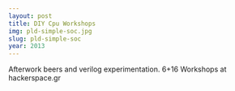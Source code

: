 ```yaml
---
layout: post
title: DIY Cpu Workshops
img: pld-simple-soc.jpg
slug: pld-simple-soc
year: 2013
---
```


Afterwork beers and verilog experimentation. 6+16 Workshops at hackerspace.gr